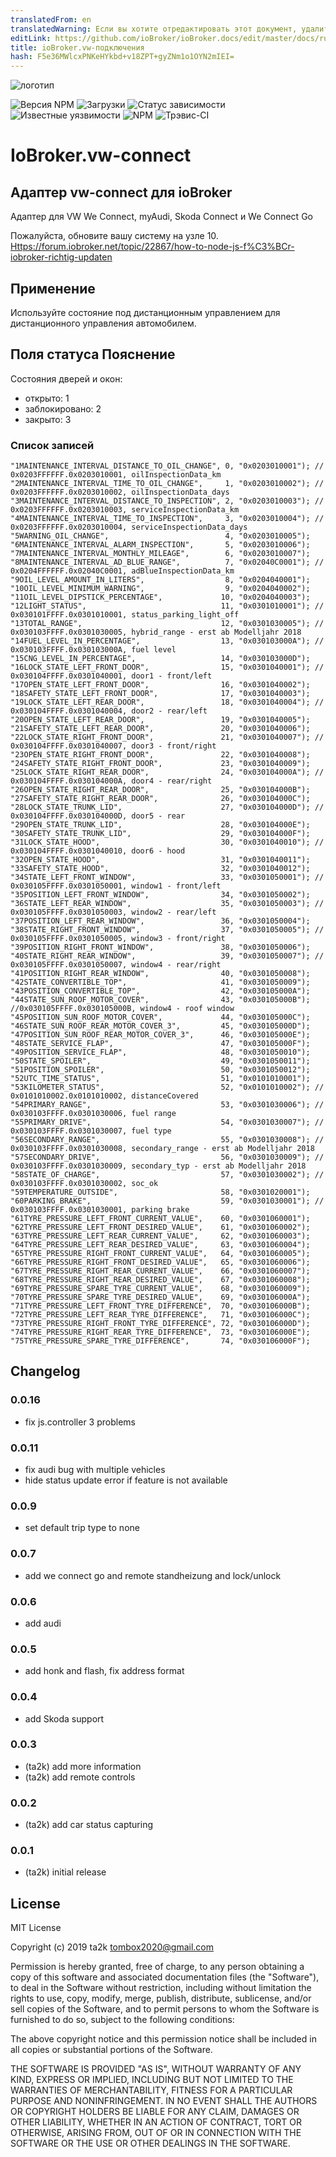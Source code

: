 ```yaml
---
translatedFrom: en
translatedWarning: Если вы хотите отредактировать этот документ, удалите поле «translationFrom», в противном случае этот документ будет снова автоматически переведен
editLink: https://github.com/ioBroker/ioBroker.docs/edit/master/docs/ru/adapterref/iobroker.vw-connect/README.md
title: ioBroker.vw-подключения
hash: F5e36MWlcxPNKeHYkbd+v18ZPT+gyZNm1o1OYN2mIEI=
---
```

![логотип](../../../en/adapterref/iobroker.vw-connect/admin/vw-connect.png)

![Версия NPM](http://img.shields.io/npm/v/iobroker.vw-connect.svg)
![Загрузки](https://img.shields.io/npm/dm/iobroker.vw-connect.svg)
![Статус зависимости](https://img.shields.io/david/ta2k/iobroker.vw-connect.svg)
![Известные уязвимости](https://snyk.io/test/github/ta2k/ioBroker.vw-connect/badge.svg)
![NPM](https://nodei.co/npm/iobroker.vw-connect.png?downloads=true)
![Трэвис-CI](http://img.shields.io/travis/ta2k/ioBroker.vw-connect/master.svg)

# IoBroker.vw-connect
## Адаптер vw-connect для ioBroker
Адаптер для VW We Connect, myAudi, Skoda Connect и We Connect Go

Пожалуйста, обновите вашу систему на узле 10.
<Https://forum.iobroker.net/topic/22867/how-to-node-js-f%C3%BCr-iobroker-richtig-updaten>

## Применение
Используйте состояние под дистанционным управлением для дистанционного управления автомобилем.

## Поля статуса Пояснение
Состояния дверей и окон:

- открыто: 1
- заблокировано: 2
- закрыто: 3

### Список записей
```
"1MAINTENANCE_INTERVAL_DISTANCE_TO_OIL_CHANGE", 0, "0x0203010001"); // 0x0203FFFFFF.0x0203010001, oilInspectionData_km
"2MAINTENANCE_INTERVAL_TIME_TO_OIL_CHANGE",     1, "0x0203010002"); // 0x0203FFFFFF.0x0203010002, oilInspectionData_days
"3MAINTENANCE_INTERVAL_DISTANCE_TO_INSPECTION", 2, "0x0203010003"); // 0x0203FFFFFF.0x0203010003, serviceInspectionData_km
"4MAINTENANCE_INTERVAL_TIME_TO_INSPECTION",     3, "0x0203010004"); // 0x0203FFFFFF.0x0203010004, serviceInspectionData_days
"5WARNING_OIL_CHANGE",                          4, "0x0203010005");
"6MAINTENANCE_INTERVAL_ALARM_INSPECTION",       5, "0x0203010006");
"7MAINTENANCE_INTERVAL_MONTHLY_MILEAGE",        6, "0x0203010007");
"8MAINTENANCE_INTERVAL_AD_BLUE_RANGE",          7, "0x02040C0001"); // 0x0204FFFFFF.0x02040C0001, adBlueInspectionData_km
"9OIL_LEVEL_AMOUNT_IN_LITERS",                  8, "0x0204040001");
"10OIL_LEVEL_MINIMUM_WARNING",                  9, "0x0204040002");
"11OIL_LEVEL_DIPSTICK_PERCENTAGE",             10, "0x0204040003");
"12LIGHT_STATUS",                              11, "0x0301010001"); // 0x030101FFFF.0x0301010001, status_parking_light_off
"13TOTAL_RANGE",                               12, "0x0301030005"); // 0x030103FFFF.0x0301030005, hybrid_range - erst ab Modelljahr 2018
"14FUEL_LEVEL_IN_PERCENTAGE",                  13, "0x030103000A"); // 0x030103FFFF.0x030103000A, fuel level
"15CNG_LEVEL_IN_PERCENTAGE",                   14, "0x030103000D");
"16LOCK_STATE_LEFT_FRONT_DOOR",                15, "0x0301040001"); // 0x030104FFFF.0x0301040001, door1 - front/left
"17OPEN_STATE_LEFT_FRONT_DOOR",                16, "0x0301040002");
"18SAFETY_STATE_LEFT_FRONT_DOOR",              17, "0x0301040003");
"19LOCK_STATE_LEFT_REAR_DOOR",                 18, "0x0301040004"); // 0x030104FFFF.0x0301040004, door2 - rear/left
"20OPEN_STATE_LEFT_REAR_DOOR",                 19, "0x0301040005");
"21SAFETY_STATE_LEFT_REAR_DOOR",               20, "0x0301040006");
"22LOCK_STATE_RIGHT_FRONT_DOOR",               21, "0x0301040007"); // 0x030104FFFF.0x0301040007, door3 - front/right
"23OPEN_STATE_RIGHT_FRONT_DOOR",               22, "0x0301040008");
"24SAFETY_STATE_RIGHT_FRONT_DOOR",             23, "0x0301040009");
"25LOCK_STATE_RIGHT_REAR_DOOR",                24, "0x030104000A"); // 0x030104FFFF.0x030104000A, door4 - rear/right
"26OPEN_STATE_RIGHT_REAR_DOOR",                25, "0x030104000B");
"27SAFETY_STATE_RIGHT_REAR_DOOR",              26, "0x030104000C");
"28LOCK_STATE_TRUNK_LID",                      27, "0x030104000D"); // 0x030104FFFF.0x030104000D, door5 - rear
"29OPEN_STATE_TRUNK_LID",                      28, "0x030104000E");
"30SAFETY_STATE_TRUNK_LID",                    29, "0x030104000F");
"31LOCK_STATE_HOOD",                           30, "0x0301040010"); // 0x030104FFFF.0x0301040010, door6 - hood
"32OPEN_STATE_HOOD",                           31, "0x0301040011");
"33SAFETY_STATE_HOOD",                         32, "0x0301040012");
"34STATE_LEFT_FRONT_WINDOW",                   33, "0x0301050001"); // 0x030105FFFF.0x0301050001, window1 - front/left
"35POSITION_LEFT_FRONT_WINDOW",                34, "0x0301050002");
"36STATE_LEFT_REAR_WINDOW",                    35, "0x0301050003"); // 0x030105FFFF.0x0301050003, window2 - rear/left
"37POSITION_LEFT_REAR_WINDOW",                 36, "0x0301050004");
"38STATE_RIGHT_FRONT_WINDOW",                  37, "0x0301050005"); // 0x030105FFFF.0x0301050005, window3 - front/right
"39POSITION_RIGHT_FRONT_WINDOW",               38, "0x0301050006");
"40STATE_RIGHT_REAR_WINDOW",                   39, "0x0301050007"); // 0x030105FFFF.0x0301050007, window4 - rear/right
"41POSITION_RIGHT_REAR_WINDOW",                40, "0x0301050008");
"42STATE_CONVERTIBLE_TOP",                     41, "0x0301050009");
"43POSITION_CONVERTIBLE_TOP",                  42, "0x030105000A");
"44STATE_SUN_ROOF_MOTOR_COVER",                43, "0x030105000B"); //0x030105FFFF.0x030105000B, window4 - roof window
"45POSITION_SUN_ROOF_MOTOR_COVER",             44, "0x030105000C");
"46STATE_SUN_ROOF_REAR_MOTOR_COVER_3",         45, "0x030105000D");
"47POSITION_SUN_ROOF_REAR_MOTOR_COVER_3",      46, "0x030105000E");
"48STATE_SERVICE_FLAP",                        47, "0x030105000F");
"49POSITION_SERVICE_FLAP",                     48, "0x0301050010");
"50STATE_SPOILER",                             49, "0x0301050011");
"51POSITION_SPOILER",                          50, "0x0301050012");
"52UTC_TIME_STATUS",                           51, "0x0101010001");
"53KILOMETER_STATUS",                          52, "0x0101010002"); // 0x0101010002.0x0101010002, distanceCovered
"54PRIMARY_RANGE",                             53, "0x0301030006"); // 0x030103FFFF.0x0301030006, fuel range
"55PRIMARY_DRIVE",                             54, "0x0301030007"); // 0x030103FFFF.0x0301030007, fuel type
"56SECONDARY_RANGE",                           55, "0x0301030008"); // 0x030103FFFF.0x0301030008, secondary_range - erst ab Modelljahr 2018
"57SECONDARY_DRIVE",                           56, "0x0301030009"); // 0x030103FFFF.0x0301030009, secondary_typ - erst ab Modelljahr 2018
"58STATE_OF_CHARGE",                           57, "0x0301030002"); // 0x030103FFFF.0x0301030002, soc_ok
"59TEMPERATURE_OUTSIDE",                       58, "0x0301020001");
"60PARKING_BRAKE",                             59, "0x0301030001"); // 0x030103FFFF.0x0301030001, parking brake
"61TYRE_PRESSURE_LEFT_FRONT_CURRENT_VALUE",    60, "0x0301060001");
"62TYRE_PRESSURE_LEFT_FRONT_DESIRED_VALUE",    61, "0x0301060002");
"63TYRE_PRESSURE_LEFT_REAR_CURRENT_VALUE",     62, "0x0301060003");
"64TYRE_PRESSURE_LEFT_REAR_DESIRED_VALUE",     63, "0x0301060004");
"65TYRE_PRESSURE_RIGHT_FRONT_CURRENT_VALUE",   64, "0x0301060005");
"66TYRE_PRESSURE_RIGHT_FRONT_DESIRED_VALUE",   65, "0x0301060006");
"67TYRE_PRESSURE_RIGHT_REAR_CURRENT_VALUE",    66, "0x0301060007");
"68TYRE_PRESSURE_RIGHT_REAR_DESIRED_VALUE",    67, "0x0301060008");
"69TYRE_PRESSURE_SPARE_TYRE_CURRENT_VALUE",    68, "0x0301060009");
"70TYRE_PRESSURE_SPARE_TYRE_DESIRED_VALUE",    69, "0x030106000A");
"71TYRE_PRESSURE_LEFT_FRONT_TYRE_DIFFERENCE",  70, "0x030106000B");
"72TYRE_PRESSURE_LEFT_REAR_TYRE_DIFFERENCE",   71, "0x030106000C");
"73TYRE_PRESSURE_RIGHT_FRONT_TYRE_DIFFERENCE", 72, "0x030106000D");
"74TYRE_PRESSURE_RIGHT_REAR_TYRE_DIFFERENCE",  73, "0x030106000E");
"75TYRE_PRESSURE_SPARE_TYRE_DIFFERENCE",       74, "0x030106000F");
```

## Changelog

### 0.0.16

-   fix js.controller 3 problems

### 0.0.11

-   fix audi bug with multiple vehicles
-   hide status update error if feature is not available

### 0.0.9

-   set default trip type to none

### 0.0.7

-   add we connect go and remote standheizung and lock/unlock

### 0.0.6

-   add audi

### 0.0.5

-   add honk and flash, fix address format

### 0.0.4

-   add Skoda support

### 0.0.3

-   (ta2k) add more information
-   (ta2k) add remote controls

### 0.0.2

-   (ta2k) add car status capturing

### 0.0.1

-   (ta2k) initial release

## License

MIT License

Copyright (c) 2019 ta2k <tombox2020@gmail.com>

Permission is hereby granted, free of charge, to any person obtaining a copy
of this software and associated documentation files (the "Software"), to deal
in the Software without restriction, including without limitation the rights
to use, copy, modify, merge, publish, distribute, sublicense, and/or sell
copies of the Software, and to permit persons to whom the Software is
furnished to do so, subject to the following conditions:

The above copyright notice and this permission notice shall be included in all
copies or substantial portions of the Software.

THE SOFTWARE IS PROVIDED "AS IS", WITHOUT WARRANTY OF ANY KIND, EXPRESS OR
IMPLIED, INCLUDING BUT NOT LIMITED TO THE WARRANTIES OF MERCHANTABILITY,
FITNESS FOR A PARTICULAR PURPOSE AND NONINFRINGEMENT. IN NO EVENT SHALL THE
AUTHORS OR COPYRIGHT HOLDERS BE LIABLE FOR ANY CLAIM, DAMAGES OR OTHER
LIABILITY, WHETHER IN AN ACTION OF CONTRACT, TORT OR OTHERWISE, ARISING FROM,
OUT OF OR IN CONNECTION WITH THE SOFTWARE OR THE USE OR OTHER DEALINGS IN THE
SOFTWARE.